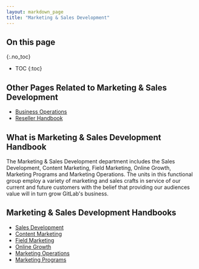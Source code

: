 ```yaml
---
layout: markdown_page
title: "Marketing & Sales Development"
---
```


## On this page
{:.no_toc}

- TOC
{:toc}

## Other Pages Related to Marketing & Sales Development

- [Business Operations](https://github.com/isamu-isozaki/teamai_test/tree/master/business-ops/index.html.md)
- [Reseller Handbook](https://github.com/isamu-isozaki/teamai_test/tree/master/resellers/index.html.md/index.html.md)

## What is Marketing & Sales Development Handbook

The Marketing & Sales Development department includes the Sales Development, Content Marketing, Field Marketing, Online Growth, Marketing Programs and Marketing Operations. The units in this functional group employ a variety of marketing and sales crafts in service of our current and future customers with the belief that providing our audiences value will in turn grow GitLab's business.

## Marketing & Sales Development Handbooks

- [Sales Development](https://github.com/isamu-isozaki/teamai_test/tree/master/marketing/marketing-sales-development/sdr/index.html.md/index.html.md)
- [Content Marketing](https://github.com/isamu-isozaki/teamai_test/tree/master/marketing/marketing-sales-development/content/index.html.md)
- [Field Marketing](https://github.com/isamu-isozaki/teamai_test/tree/master/marketing/marketing-sales-development/field-marketing/index.html.md/index.html.md)
- [Online Growth](https://github.com/isamu-isozaki/teamai_test/tree/master/marketing/marketing-sales-development/online-marketing/index.html.md/index.html.md)
- [Marketing Operations](https://github.com/isamu-isozaki/teamai_test/tree/master/marketing/marketing-sales-development/marketing-operations/index.html.md/index.html.md)
- [Marketing Programs](https://github.com/isamu-isozaki/teamai_test/tree/master/marketing/marketing-sales-development/marketing-programs/index.html.md/index.html.md)
